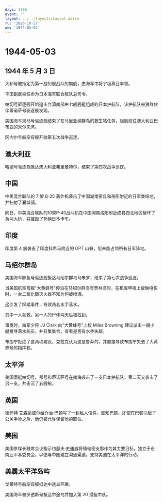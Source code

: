 ```yaml
---
days: 1706
event: ''
layout: ../../layouts/Layout.astro
ru: '2026-10-27'
ww: '1944-05-03'
---
```


# 1944-05-03

## 1944 年 5 月 3 日

大和号被指定为第一战列舰战队的旗舰，由海军中将宇垣真目率领。

丰田副武被任命为日本海军联合舰队总司令。

帕切号驱逐舰开始追击台湾南部由七艘舰艇组成的日本护航队，该护航队被狼群伙伴蒂诺萨号驱逐舰发现。

美国海军海马号驱逐舰结束了在马里亚纳群岛的救生站任务，起航前往澳大利亚巴布亚的米尔恩湾。

冈内尔号航空母舰开始第五次战争巡逻。

## 澳大利亚

哈德号驱逐舰抵达澳大利亚弗里曼特尔，结束了第四次战争巡逻。

## 中国

中美混合联队的 7 架 B-25
轰炸机袭击了中国湖南密县和岳阳附近的日军集结地，并扫射了襄城镇。

同日，中美混合联队的10架P-40战斗机在中国河南洛阳附近成县西北地区破坏了黄河大桥，并摧毁了15辆日本卡车。

## 印度

印度第 4 旅袭击了印度科希马附近的 GPT 山脊，但未能占领所有日军阵地。

## 马绍尔群岛

美国海军鲸鱼号驱逐舰抵达马绍尔群岛马朱罗，结束了第七次战争巡逻。

当美国航空母舰"大黄蜂号"停泊在马绍尔群岛夸贾林岛时，在机库甲板上放映电影时，一台二氧化碳灭火器不知为何被喷洒。

这引发了踩踏事件，导致两名水手落水。

其中一人获救，另一人的尸体两天后被找到。

事发时，海军少将 JJ Clark 向"大黄蜂号"上校 Miles Browning
建议派出一艘小艇搜寻落水船员，并召集集合，查看是否有水手失踪。

布朗宁拒绝了这两项建议，克拉克认为这是鲁莽的，并直接导致布朗宁失去了大黄蜂号的指挥权。

## 太平洋

美国潜艇帕切号、邦号和蒂诺萨号在南海袭击了一支日本护航队，第二天又袭击了另一支，共击沉了五艘船。

## 英国

德怀特·艾森豪威尔给乔治·巴顿写了一封私人信件，告知巴顿，即使在巴顿引起了公关争吵之后，他仍被允许保留他的职位。

## 美国

美国参谋长联席会议指示约瑟夫·史迪威将缅甸密支那作为其主要目标，独立于东南亚军事委员会，以便与中国建立沟通渠道，支持美国在太平洋的行动。

## 美属太平洋岛屿

戈莱特号航空母舰抵达中途岛环礁。

美国海军普罗透斯号抵达中途岛并加入第 20 潜艇中队。
